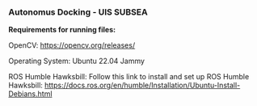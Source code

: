 ### Autonomus Docking - UIS SUBSEA ###

**Requirements for running files:**

OpenCV: https://opencv.org/releases/

Operating System: Ubuntu 22.04 Jammy

ROS Humble Hawksbill: Follow this link to install and set up ROS Humble Hawksbill: https://docs.ros.org/en/humble/Installation/Ubuntu-Install-Debians.html


